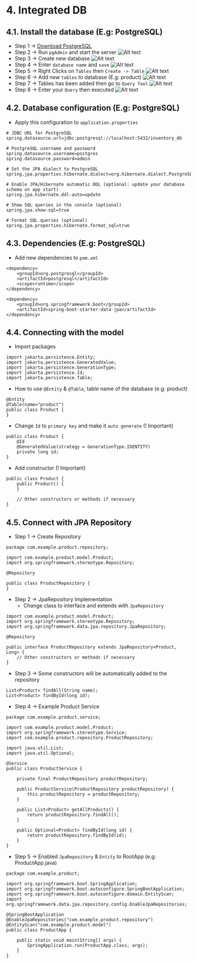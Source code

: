 # 4. Integrated DB
## 4.1. Install the database (E.g: PostgreSQL)
* Step 1 -> [Download PostgreSQL](https://www.enterprisedb.com/downloads/postgres-postgresql-downloads)
* Step 2 -> Run `pgAdmin` and start the server
![Alt text](images/installDB1.png)
* Step 3 -> Create new database
![Alt text](images/installDB2.png)
* Step 4 -> Enter `database name` and `save`
![Alt text](images/installDB3.png)
* Step 5 -> Right Clicks on `Tables` then `Create -> Table`
![Alt text](images/installDB4.png)
* Step 6 -> Add new `tables` to database (E.g: product)
![Alt text](images/installDB5.png)
* Step 7 -> Tables has been added then go to `Query Tool`
![Alt text](images/installDB6.png)
* Step 8 -> Enter your `Query` then executed
![Alt text](images/installDB7.png)

## 4.2. Database configuration (E.g: PostgreSQL)
* Apply this configuration to `application.properties`
```
# JDBC URL for PostgreSQL
spring.datasource.url=jdbc:postgresql://localhost:5432/inventory_db

# PostgreSQL username and password
spring.datasource.username=postgres
spring.datasource.password=admin

# Set the JPA dialect to PostgreSQL
spring.jpa.properties.hibernate.dialect=org.hibernate.dialect.PostgreSQLDialect

# Enable JPA/Hibernate automatic DDL (optional: update your database schema on app start)
spring.jpa.hibernate.ddl-auto=update

# Show SQL queries in the console (optional)
spring.jpa.show-sql=true

# Format SQL queries (optional)
spring.jpa.properties.hibernate.format_sql=true
```

## 4.3. Dependencies (E.g: PostgreSQL)
* Add new dependencies to `pom.xml`
```
<dependency>
    <groupId>org.postgresql</groupId>
    <artifactId>postgresql</artifactId>
    <scope>runtime</scope>
</dependency>

<dependency>
    <groupId>org.springframework.boot</groupId>
    <artifactId>spring-boot-starter-data-jpa</artifactId>
</dependency>
```

## 4.4. Connecting with the model
* Import packages
```
import jakarta.persistence.Entity;
import jakarta.persistence.GeneratedValue;
import jakarta.persistence.GenerationType;
import jakarta.persistence.Id;
import jakarta.persistence.Table;
```
* How to use `@Entity` & `@Table`, table name of the database (e.g: product)
```
@Entity
@Table(name="product")
public class Product {
}
```
* Change `Id` to `primary key` and make it `auto generate` (! Important)
```
public class Product {
    @Id
    @GeneratedValue(strategy = GenerationType.IDENTITY)
    private long id;
}
```
* Add constructor (! Important)
```
public class Product {
    public Product() {
    }

    // Other constructors or methods if necessary
}
```

## 4.5. Connect with JPA Repository
* Step 1 -> Create Repository
```
package com.example.product.repository;

import com.example.product.model.Product;
import org.springframework.stereotype.Repository;

@Repository

public class ProductRepository {
}
```
* Step 2 -> JpaRepository Implementation
    * Change class to interface and extends with `JpaRepository`
```
import com.example.product.model.Product;
import org.springframework.stereotype.Repository;
import org.springframework.data.jpa.repository.JpaRepository;

@Repository

public interface ProductRepository extends JpaRepository<Product, Long> {
    // Other constructors or methods if necessary
}
```
* Step 3 -> Some constructors will be automatically added to the repository
```
List<Product> findAll(String name);
List<Product> findById(long id);
```
* Step 4 -> Example Product Service
```
package com.example.product.service;

import com.example.product.model.Product;
import org.springframework.stereotype.Service;
import com.example.product.repository.ProductRepository;

import java.util.List;
import java.util.Optional;

@Service
public class ProductService {

    private final ProductRepository productRepository;

    public ProductService(ProductRepository productRepository) {
        this.productRepository = productRepository;
    }

    public List<Product> getAllProducts() {
        return productRepository.findAll();
    }

    public Optional<Product> findById(long id) {
        return productRepository.findById(id);
    }
}
```
* Step 5 -> Enabled `JpaRepository` & `Entity` to RootApp (e.g: ProductApp.java)
```
package com.example.product;

import org.springframework.boot.SpringApplication;
import org.springframework.boot.autoconfigure.SpringBootApplication;
import org.springframework.boot.autoconfigure.domain.EntityScan;
import org.springframework.data.jpa.repository.config.EnableJpaRepositories;

@SpringBootApplication
@EnableJpaRepositories("com.example.product.repository")
@EntityScan("com.example.product.model")
public class ProductApp {

	public static void main(String[] args) {
		SpringApplication.run(ProductApp.class, args);
	}
}

```